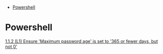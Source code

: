 - [Powershell](#powershell)


# Powershell
[1.1.2 (L1) Ensure 'Maximum password age' is set to '365 or fewer days, but not 0'](https://github.com/TravelingGithub/win11-cis-shield/blob/main/1.1.2%20(L1)%20Ensure%20'Maximum%20password%20age'%20is%20set%20to%20'365%20or%20fewer%20days%2C%20but%20not%200'.ps1)